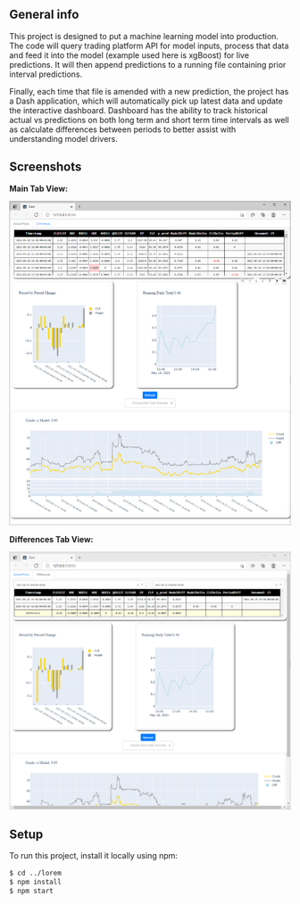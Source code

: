 ## General info
This project is designed to put a machine learning model into production. The code will query trading platform API for
model inputs, process that data and feed it into the model (example used here is xgBoost) for live predictions. It will then
append predictions to a running file containing prior interval predictions. 

Finally, each time that file is amended with a new prediction, the project has a Dash application, which will automatically pick up latest
data and update the interactive dashboard. Dashboard has the ability to track historical actual vs predictions
on both long term and short term time intervals as well as calculate
differences between periods to better assist with understanding model drivers.

## Screenshots

<b>Main Tab View:</b>

![MainTab](examples/dash_app_main_window_screenshot.PNG)  


<b>Differences Tab View:</b>

![DiffTab](examples/dash_app_differences_window_screenshot.PNG)
	
## Setup
To run this project, install it locally using npm:

```
$ cd ../lorem
$ npm install
$ npm start
```